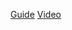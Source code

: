 
[Guide](https://tailscale.com/kb/1019/subnets)
[Video](https://www.youtube.com/watch?v=g6Fy2WVz6ek&t=534s)

